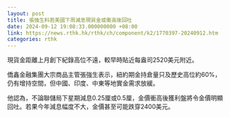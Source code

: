 ```yaml
---
layout: post
title: 張強生料若美國下周減息現貨金或衝高後回吐
date: 2024-09-12 19:08:33.000000000 +08:00
link: https://news.rthk.hk/rthk/ch/component/k2/1770397-20240912.htm
categories: rthk
---
```


現貨金距離上月創下紀錄高位不遠，較早時貼近每盎司2520美元附近。

僑鑫金融集團大宗商品主管張強生表示，紐約期金持倉量只及歷史高位約60%，仍有增持空間，但中國、印度、中東等地實金需求放緩。

他認為，不論聯儲局下星期減息0.25厘或0.5厘，金價衝高後獲利盤將令金價明顯回吐。若果今年減息幅度不大，金價甚至可能跌穿2400美元。
